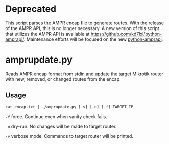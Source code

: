 Deprecated
==========

This script parses the AMPR encap file to generate routes. With the release of
the AMPR API, this is no longer necessary. A new version of this script that
utilizes the AMPR API is available at
https://github.com/kd7lxl/python-amprapi/.
Maintenance efforts will be focused on the new
[python-amprapi](https://github.com/kd7lxl/python-amprapi).


amprupdate.py
=============

Reads AMPR encap format from stdin and update the target Mikrotik router with
new, removed, or changed routes from the encap.

Usage
-----

	cat encap.txt | ./amprupdate.py [-v] [-n] [-f] TARGET_IP

`-f` force. Continue even when sanity check fails.

`-n` dry-run. No changes will be made to target router.

`-v` verbose mode. Commands to target router will be printed.